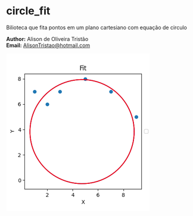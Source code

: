 # circle_fit

Bilioteca que fita pontos em um plano cartesiano com equação de circulo

**Author:** Alison de Oliveira Tristão  
**Email:** AlisonTristao@hotmail.com  

![Exemple fit](exemple.png)
